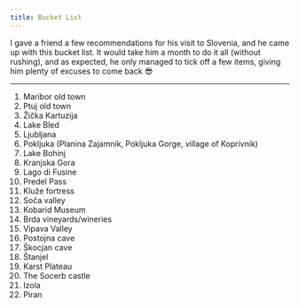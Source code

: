 ```yaml
---
title: Bucket List
---
```

I gave a friend a few recommendations for his visit to Slovenia, and he came up with this bucket list. It would take him a month to do it all (without rushing), and as expected, he only managed to tick off a few items, giving him plenty of excuses to come back 😎

---

1. Maribor old town
2. Ptuj old town
3. Žička Kartuzija
4. Lake Bled
5. Ljubljana
6. Pokljuka (Planina Zajamnik, Pokljuka Gorge, village of Koprivnik)
7. Lake Bohinj
8. Kranjska Gora
9. Lago di Fusine
10. Predel Pass
11. Kluže fortress
12. Soča valley
13. Kobarid Museum
14. Brda vineyards/wineries
15. Vipava Valley
15. Postojna cave
16. Škocjan cave
17. Štanjel
18. Karst Plateau
19. The Socerb castle
20. Izola
21. Piran
